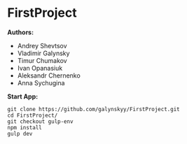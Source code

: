 # FirstProject

<b>Authors:</b>

- Andrey Shevtsov
- Vladimir Galynsky
- Timur Chumakov
- Ivan Opanasiuk
- Aleksandr Chernenko
- Anna Sychugina

<b>Start App:</b>
````
git clone https://github.com/galynskyy/FirstProject.git
cd FirstProject/
git checkout gulp-env
npm install
gulp dev
````